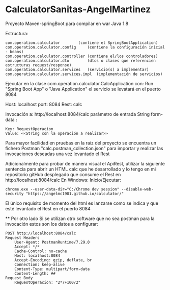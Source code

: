 # CalculatorSanitas-AngelMartinez

Proyecto Maven-springBoot para compilar en war
Java 1.8

Estructura:

	com.operation.calculator		(contiene el SpringBootApplication)
	com.operation.calculator.config		(contiene la configuración inicial - beans)	
	com.operation.calculator.controller	(contiene el/los controladores)
	com.operation.calculator.dto		(dtos o clases que referencien estructuras request/response)
	com.operation.calculator.services	(servicio(s) a implementar)
	com.operation.calculator.services.impl	(implementación de servicios)


Ejecutar en la clase com.operation.calculator.CalcApplication  con: Run "Spring Boot App" o "Java Application" 
el servicio se levatará en el puerto 8084

Host: localhost
port: 8084
Rest: calc

Invocación a: http://localhost:8084/calc
parámetro de entrada String form-data  : 


	Key: RequestOperacion
	Value: <<String con la operación a realizar>>


Para mayor facilidad en pruebas en la raíz del proyecto se encuentra un fichero Postman "calc.postman_collection.json" para importar y realizar las invocaciones deseadas una vez levantado el Rest

Adicionalmente para probar de manera visual el ApiRest, utilizar la siguiente sentencia para abrir un HTML calc que he desarrollado y lo tengo en mi repositorio gitHub desplegado que consume el Rest en http://localhost:8084/calc
En Windows: Inicio/Ejecutar:

	chrome.exe --user-data-dir="C:/Chrome dev session" --disable-web-security "https://angelmc1981.github.io/calculator/"

El único requisito de momento del html es lanzarse como se indica y que esté levantado el Rest en el puerto 8084


** Por otro lado Si se utilizan otro software que no sea postman para la invocación estos son los datos a configurar:

	POST http://localhost:8084/calc
	Request Headers
		User-Agent: PostmanRuntime/7.29.0
		Accept: */*
		Cache-Control: no-cache
		Host: localhost:8084
		Accept-Encoding: gzip, deflate, br
		Connection: keep-alive
		Content-Type: multipart/form-data
		Content-Length: ##
	Request Body
		RequestOperacion: "2*7+100/2"




